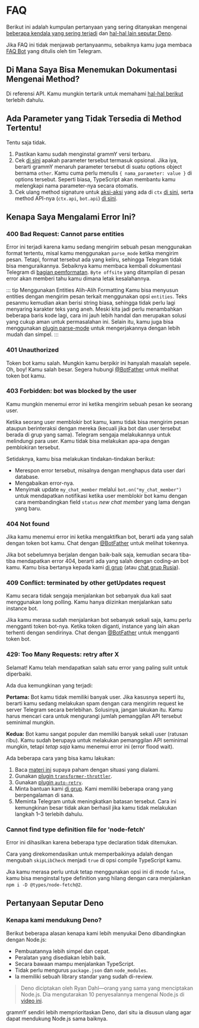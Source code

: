 # FAQ

Berikut ini adalah kumpulan pertanyaan yang sering ditanyakan mengenai [beberapa kendala yang sering terjadi](#kenapa-saya-mengalami-error-ini) dan [hal-hal lain seputar Deno](#pertanyaan-seputar-deno).

Jika FAQ ini tidak menjawab pertanyaanmu, sebaiknya kamu juga membaca [FAQ Bot](https://core.telegram.org/bots/faq) yang ditulis oleh tim Telegram.

## Di Mana Saya Bisa Menemukan Dokumentasi Mengenai Method?

Di referensi API.
Kamu mungkin tertarik untuk memahami [hal-hal berikut](../guide) terlebih dahulu.

## Ada Parameter yang Tidak Tersedia di Method Tertentu!

Tentu saja tidak.

1. Pastikan kamu sudah menginstal grammY versi terbaru.
2. Cek [di sini](https://core.telegram.org/bots/api) apakah parameter tersebut termasuk opsional.
   Jika iya, berarti grammY menaruh parameter tersebut di suatu options object bernama `other`.
   Kamu cuma perlu menulis `{ nama_parameter: value }` di options tersebut.
   Seperti biasa, TypeScript akan membantu kamu melengkapi nama parameter-nya secara otomatis.
3. Cek ulang method signature untuk [aksi-aksi](../guide/context.md#aksi-yang-tersedia) yang ada di `ctx` [di sini](https://deno.land/x/grammy/mod.ts?s=Context#Methods), serta method API-nya (`ctx.api`, `bot.api`) [di sini](https://deno.land/x/grammy/mod.ts?s=Api#Methods).

## Kenapa Saya Mengalami Error Ini?

### 400 Bad Request: Cannot parse entities

Error ini terjadi karena kamu sedang mengirim sebuah pesan menggunakan format tertentu, misal kamu menggunakan `parse_mode` ketika mengirim pesan.
Tetapi, format tersebut ada yang keliru, sehingga Telegram tidak bisa menguraikannya.
Sebaiknya kamu membaca kembali dokumentasi Telegram di [bagian pemformatan](https://core.telegram.org/bots/api#formatting-options).
`Byte offsite` yang ditampilan di pesan error akan memberi tahu kamu dimana letak kesalahannya.

::: tip Menggunakan Entities Alih-Alih Formatting
Kamu bisa menyusun entities dengan mengirim pesan terkait menggunakan opsi `entities`.
Teks pesanmu kemudian akan berisi string biasa, sehingga tidak perlu lagi menyaring karakter teks yang aneh.
Meski kita jadi perlu menambahkan beberapa baris kode lagi, cara ini jauh lebih handal dan merupakan solusi yang cukup aman untuk permasalahan ini.
Selain itu, kamu juga bisa menggunakan [plugin parse-mode](../plugins/parse-mode.md) untuk mengerjakannya dengan lebih mudah dan simpel.
:::

### 401 Unauthorized

Token bot kamu salah.
Mungkin kamu berpikir ini hanyalah masalah sepele.
Oh, boy!
Kamu salah besar.
Segera hubungi [@BotFather](https://t.me/BotFather) untuk melihat token bot kamu.

### 403 Forbidden: bot was blocked by the user

Kamu mungkin menemui error ini ketika mengirim sebuah pesan ke seorang user.

Ketika seorang user memblokir bot kamu, kamu tidak bisa mengirim pesan ataupun berinteraksi dengan mereka (kecuali jika bot dan user tersebut berada di grup yang sama).
Telegram sengaja melakukannya untuk melindungi para user.
Kamu tidak bisa melakukan apa-apa dengan pemblokiran tersebut.

Setidaknya, kamu bisa melakukan tindakan-tindakan berikut:

- Merespon error tersebut, misalnya dengan menghapus data user dari database.
- Mengabaikan error-nya.
- Menyimak update `my_chat_member` melalui `bot.on("my_chat_member")` untuk mendapatkan notifikasi ketika user memblokir bot kamu dengan cara membandingkan field `status` _new chat member_ yang lama dengan yang baru.

### 404 Not found

Jika kamu menemui error ini ketika mengaktifkan bot, berarti ada yang salah dengan token bot kamu.
Chat dengan [@BotFather](https://t.me/BotFather) untuk melihat tokennya.

Jika bot sebelumnya berjalan dengan baik-baik saja, kemudian secara tiba-tiba mendapatkan error 404, berarti ada yang salah dengan coding-an bot kamu.
Kamu bisa bertanya kepada kami [di grup](https://t.me/grammyjs) (atau [chat grup Rusia](https://t.me/grammyjs_ru)).

### 409 Conflict: terminated by other getUpdates request

Kamu secara tidak sengaja menjalankan bot sebanyak dua kali saat menggunakan long polling.
Kamu hanya diizinkan menjalankan satu instance bot.

Jika kamu merasa sudah menjalankan bot sebanyak sekali saja, kamu perlu mengganti token bot-nya.
Ketika token diganti, instance yang lain akan terhenti dengan sendirinya.
Chat dengan [@BotFather](https://t.me/BotFather) untuk mengganti token bot.

### 429: Too Many Requests: retry after X

Selamat!
Kamu telah mendapatkan salah satu error yang paling sulit untuk diperbaiki.

Ada dua kemungkinan yang terjadi:

**Pertama:** Bot kamu tidak memiliki banyak user.
Jika kasusnya seperti itu, berarti kamu sedang melakukan spam dengan cara mengirim request ke server Telegram secara berlebihan.
Solusinya, jangan lakukan itu.
Kamu harus mencari cara untuk mengurangi jumlah pemanggilan API tersebut seminimal mungkin.

**Kedua:** Bot kamu sangat populer dan memiliki banyak sekali user (ratusan ribu).
Kamu sudah berupaya untuk melakukan pemanggilan API seminimal mungkin, tetapi _tetap saja_ kamu menemui error ini (error flood wait).

Ada beberapa cara yang bisa kamu lakukan:

1. Baca [materi ini](../advanced/flood.md) supaya paham dengan situasi yang dialami.
2. Gunakan [plugin `transformer-throttler`](../plugins/transformer-throttler.md).
3. Gunakan [plugin `auto-retry`](../plugins/auto-retry.md).
4. Minta bantuan kami [di grup](https://t.me/grammyjs).
   Kami memiliki beberapa orang yang berpengalaman di sana.
5. Meminta Telegram untuk meningkatkan batasan tersebut.
   Cara ini kemungkinan besar tidak akan berhasil jika kamu tidak melakukan langkah 1–3 terlebih dahulu.

### Cannot find type definition file for 'node-fetch'

Error ini dihasilkan karena beberapa type declaration tidak ditemukan.

Cara yang direkomendasikan untuk memperbaikinya adalah dengan mengubah `skipLibCheck` menjadi `true` di opsi compile TypeScript kamu.

Jka kamu merasa perlu untuk tetap menggunakan opsi ini di mode `false`, kamu bisa menginstal type definition yang hilang dengan cara menjalankan `npm i -D @types/node-fetch@2`.

## Pertanyaan Seputar Deno

### Kenapa kami mendukung Deno?

Berikut beberapa alasan kenapa kami lebih menyukai Deno dibandingkan dengan Node.js:

- Pembuatannya lebih simpel dan cepat.
- Peralatan yang disediakan lebih baik.
- Secara bawaan mampu menjalankan TypeScript.
- Tidak perlu mengurus `package.json` dan `node_modules`.
- Ia memiliki sebuah library standar yang sudah di-review.

> Deno diciptakan oleh Ryan Dahl—orang yang sama yang menciptakan Node.js.
> Dia mengutarakan 10 penyesalannya mengenai Node.js di [video ini](https://youtu.be/M3BM9TB-8yA).

grammY sendiri lebih memprioritaskan Deno, dari situ ia disusun ulang agar dapat mendukung Node.js sama baiknya.
